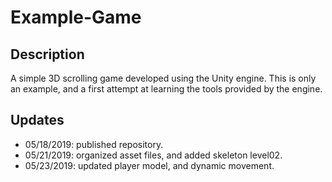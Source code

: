 # Example-Game

## Description  
A simple 3D scrolling game developed using the Unity engine. This is only an example, and a first attempt at learning the tools provided by the engine.

## Updates  
- 05/18/2019: published repository.
- 05/21/2019: organized asset files, and added skeleton level02.
- 05/23/2019: updated player model, and dynamic movement.
